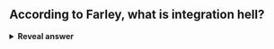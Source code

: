 ## According to Farley, what is integration hell?
<details>
<summary><b>Reveal answer</b></summary>
It is an anti-pattern of software development that<b> brings together the pieces of a software system far too late</b>
</details>
